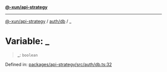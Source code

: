 [**@-xun/api-strategy**](../../README.md)

***

[@-xun/api-strategy](../../README.md) / [auth/db](README.md) / \_

# Variable: \_

> **\_**: `boolean`

Defined in: [packages/api-strategy/src/auth/db.ts:32](https://github.com/Xunnamius/api-utils/blob/840d5baca8526043aadc1db57d1845b3fe2f876c/packages/api-strategy/src/auth/db.ts#L32)
